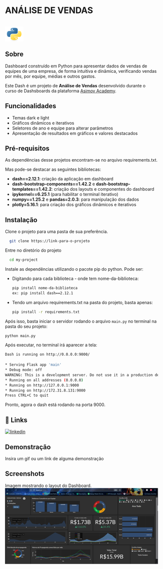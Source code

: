 # ANÁLISE DE VENDAS 
<!-- Emoji e Language Tools -->
<div style="display: inline_block"><br>
<img align="center" alt="Thercio-Python" height="50" width="60" src="https://raw.githubusercontent.com/devicons/devicon/master/icons/python/python-original.svg">
</div>

## Sobre
Dashboard construído em Python para apresentar dados de vendas de equipes de uma empresa, de forma intuitiva e dinâmica, verificando vendas por mês, por equipe, médias e outros gastos.

Este Dash é um projeto de **Análise de Vendas** desenvolvido durante o curso de Dashsboards da plataforma [Asimov Academy](https://asimov.academy/).


## Funcionalidades

- Temas dark e light
- Gráficos dinâmicos e iterativos
- Seletores de ano e equipe para alterar parâmetros
- Apresentação de resultados em gráficos e valores destacados


## Pré-requisitos

As dependências desse projetos encontram-se no arquivo requirements.txt.

Mas pode-se destacar as seguintes bibliotecas:
 - **dash==2.12.1**: criação da aplicação em dashboard
 - **dash-bootstrap-components==1.42.2** e **dash-bootstrap-templates==1.42.2**: criação dos layouts e componentes do dashboard
 - **ipykernel==6.25.1** (para habilitar o terminal iterativo)
 - **numpy==1.25.2** e **pandas=2.0.3**: para manipulação dos dados
 - **plotly=5.16.1**: para criação dos gráficos dinâmicos e iterativos




## Instalação

Clone o projeto para uma pasta de sua preferência.

```bash
  git clone https://link-para-o-projeto
```

Entre no diretório do projeto

```bash
  cd my-project
```

Instale as dependências utilizando o pacote pip do python. Pode ser:
- Digitando para cada biblioteca - onde tem nome-da-biblioteca:

    ```bash
    pip install nome-da-biblioteca
    ex: pip install dash==2.12.1
    ```
- Tendo um arquivo requirements.txt na pasta do projeto, basta apenas:

    ```bash
    pip install -r requirements.txt
    ```

Após isso, basta iniciar o servidor rodando o arquivo ```main.py``` no terminal na pasta do seu projeto:

```bash
python main.py
```

Após executar, no terminal irá aparecer a tela:

```bash
Dash is running on http://0.0.0.0:9000/

* Serving Flask app 'main'
* Debug mode: off
WARNING: This is a development server. Do not use it in a production deployment. Use a production WSGI server instead.
* Running on all addresses (0.0.0.0)
* Running on http://127.0.0.1:9000
* Running on http://172.31.8.131:9000
Press CTRL+C to quit
```
Pronto, agora o dash está rodando na porta 9000.
    
## 🔗 Links
[![linkedin](https://img.shields.io/badge/linkedin-0A66C2?style=for-the-badge&logo=linkedin&logoColor=white)](https://www.linkedin.com/in/thercio-rodrigues/)


## Demonstração

Insira um gif ou um link de alguma demonstração


## Screenshots

Imagem mostrando o layout do Dashboard.
<img src="assets/img/Captura de tela 2023-09-25 202307.png" alt="Layout Dash">


